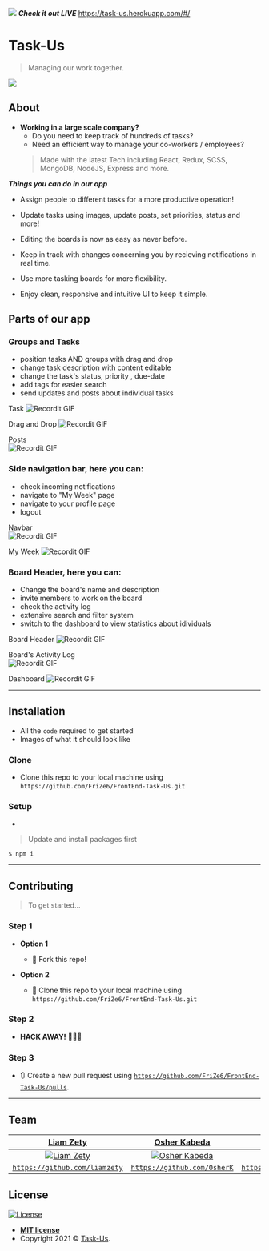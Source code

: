 <a href="http://res.cloudinary.com/dtg7n0zye/image/upload/v1601479025/ptn1e4ignc6ubtihl2n6.png"><img                  src="http://res.cloudinary.com/dtg7n0zye/image/upload/v1601479025/ptn1e4ignc6ubtihl2n6.png"/></a>
***Check it out LIVE*** https://task-us.herokuapp.com/#/

# Task-Us

> Managing our work together.

<img src="https://i.ibb.co/mhHy0bN/home.jpg?s=200" />

## About
- **Working in a large scale company?**
  - Do you need to keep track of hundreds of tasks?
  - Need an efficient way to manage your co-workers / employees?
  > Made with the latest Tech including React, Redux, SCSS, MongoDB, NodeJS, Express and more.

***Things you can do in our app***

- Assign people to different tasks for a more productive operation!

- Update tasks using images, update posts, set priorities, status and more!

- Editing the boards is now as easy as never before.

- Keep in track with changes concerning you by recieving notifications in real time.

- Use more tasking boards for more flexibility.

- Enjoy clean, responsive and intuitive UI to keep it simple.


## Parts of our app

### Groups and Tasks

- position tasks AND groups with drag and drop
- change task description with content editable
- change the task's status, priority , due-date
- add tags for easier search
- send updates and posts about individual tasks

Task ![Recordit GIF](http://g.recordit.co/RUMaib3pvA.gif)

Drag and Drop ![Recordit GIF](http://g.recordit.co/7BQdb1PWAK.gif)

Posts </br> ![Recordit GIF](http://g.recordit.co/Qo8fhDv9GK.gif)


### Side navigation bar, here you can:

- check incoming notifications
- navigate to "My Week" page
- navigate to your profile page
- logout

Navbar </br> ![Recordit GIF](http://g.recordit.co/MLuqJ2cy90.gif)

My Week ![Recordit GIF](http://g.recordit.co/bFOWboH02T.gif) 

### Board Header, here you can:

- Change the board's name and description
- invite members to work on the board
- check the activity log
- extensive search and filter system
- switch to the dashboard to view statistics about idividuals

Board Header ![Recordit GIF](http://g.recordit.co/GfxRa5q9Ve.gif)

Board's Activity Log </br> ![Recordit GIF](http://g.recordit.co/FhWx1cFsIr.gif) 

Dashboard  ![Recordit GIF](http://g.recordit.co/DMNIf03n1t.gif)  

---

## Installation

- All the `code` required to get started
- Images of what it should look like

### Clone

- Clone this repo to your local machine using `https://github.com/FriZe6/FrontEnd-Task-Us.git`

### Setup

- 

> Update and install packages first
```
$ npm i
```

---

## Contributing

> To get started...

### Step 1

- **Option 1**
    - 🍴 Fork this repo!

- **Option 2**
    - 👯 Clone this repo to your local machine using `https://github.com/FriZe6/FrontEnd-Task-Us.git`

### Step 2

- **HACK AWAY!** 🔨🔨🔨

### Step 3

- 🔃 Create a new pull request using <a href="https://github.com/FriZe6/FrontEnd-Task-Us/pulls/" target="_blank">`https://github.com/FriZe6/FrontEnd-Task-Us/pulls`</a>.

---

## Team
| <a href="https://github.com/liamzety" target="_blank">**Liam Zety**</a> | <a href="https://github.com/OsherK" target="_blank">**Osher Kabeda**</a> | <a href="https://github.com/FriZe6" target="_blank">**Roei Arazi**</a> |
| :---: |:---:| :---:|
| [![Liam Zety](http://res.cloudinary.com/dtg7n0zye/image/upload/v1601298953/bdaamqpuvcx1tj1qyst3.jpg?s=200)](https://www.linkedin.com/in/liam-zety-0b157b1b6/)    | [![Osher Kabeda](https://cdn.discordapp.com/attachments/752472970047258644/760881627768291338/WIN_20200930_18_11_38_Pro.jpg?s=200)](https://github.com/OsherK) | [![Roei Arazi](https://media.discordapp.net/attachments/752472970047258644/760883616321503232/prrofile-pic.jpeg?s=200)](https://github.com/FriZe6)  |
| <a href="https://github.com/liamzety" target="_blank">`https://github.com/liamzety`</a> | <a href="https://github.com/OsherK" target="_blank">`https://github.com/OsherK`</a> | <a href="https://github.com/FriZe6" target="_blank">`https://github.com/FriZe6`</a> |



## License

[![License](http://img.shields.io/:license-mit-blue.svg?style=flat-square)](http://badges.mit-license.org)

- **[MIT license](http://opensource.org/licenses/mit-license.php)**
- Copyright 2021 © <a href="http://task-us.herokuapp.com" target="_blank">Task-Us</a>.

